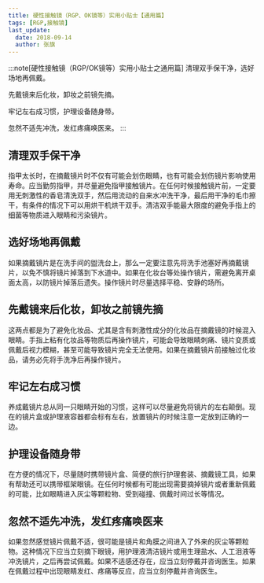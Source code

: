 ```yaml
---
title: 硬性接触镜（RGP、OK镜等）实用小贴士【通用篇】
tags: [RGP,接触镜]
last_update:
  date: 2018-09-14
  author: 张旗
---
```


:::note[硬性接触镜（RGP/OK镜等）实用小贴士之通用篇]
清理双手保干净，选好场地再佩戴。

先戴镜来后化妆，卸妆之前镜先摘。

牢记左右成习惯，护理设备随身带。

忽然不适先冲洗，发红疼痛唤医来。
:::

## 清理双手保干净

指甲太长时，在摘戴镜片时不仅有可能会划伤眼睛，也有可能会划伤镜片影响使用寿命。应当勤剪指甲，并尽量避免指甲接触镜片。在任何时候接触镜片前，一定要用无刺激性的香皂清洗双手，然后用流动的自来水冲洗干净，最后用干净的毛巾擦干，有条件的情况下可以用烘干机烘干双手。清洁双手能最大限度的避免手指上的细菌等物质进入眼睛和污染镜片。

## 选好场地再佩戴

如果摘戴镜片是在洗手间的盥洗台上，那么一定要注意先将洗手池塞好再摘戴镜片，以免不慎将镜片掉落到下水道中。如果在化妆台等处操作镜片，需避免离开桌面太高，以防镜片掉落后遗失。操作镜片时尽量选择平稳、安静的场所。

## 先戴镜来后化妆，卸妆之前镜先摘

这两点都是为了避免化妆品、尤其是含有刺激性成分的化妆品在摘戴镜的时候混入眼睛。手指上粘有化妆品等物质后再操作镜片，可能会导致眼睛刺痛、镜片变质或佩戴后视力模糊，甚至可能导致镜片完全无法使用。如果在摘戴镜片前接触过化妆品，请务必先将手洗净后再操作镜片。

## 牢记左右成习惯

养成戴镜片总从同一只眼睛开始的习惯，这样可以尽量避免将镜片的左右颠倒。现在的镜片盒或护理液容器都会标有左右，放置镜片的时候注意一定放到正确的一边。

## 护理设备随身带

在方便的情况下，尽量随时携带镜片盒、简便的旅行护理套装、摘戴镜工具，如果有帮助还可以携带框架眼镜。在任何时候都有可能出现需要摘掉镜片或者重新佩戴的可能，比如眼睛进入灰尘等颗粒物、受到碰撞、佩戴时间过长等情况。

## 忽然不适先冲洗，发红疼痛唤医来

如果忽然感觉镜片佩戴不适，很可能是镜片和角膜之间进入了外来的灰尘等颗粒物。这种情况下应当立刻摘下眼镜，用护理液清洁镜片或用生理盐水、人工泪液等冲洗镜片，之后再尝试佩戴。如果不适感还存在，应当立刻停戴并咨询医生。如果在佩戴过程中出现眼睛发红、疼痛等反应，应当立刻停戴并咨询医生。
